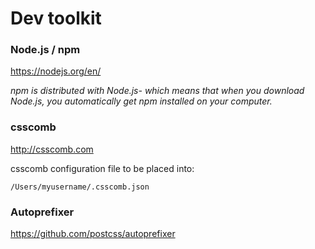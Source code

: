 # Dev toolkit

### Node.js / npm
https://nodejs.org/en/

_npm is distributed with Node.js- which means that when you download Node.js, you automatically get npm installed on your computer._

### csscomb
http://csscomb.com

csscomb configuration file to be placed into: 
```
/Users/myusername/.csscomb.json
```


### Autoprefixer
https://github.com/postcss/autoprefixer
